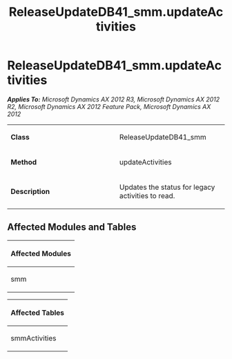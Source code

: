 ﻿---
title: ReleaseUpdateDB41_smm.updateActivities
TOCTitle: ReleaseUpdateDB41_smm.updateActivities
ms:assetid: b757f6e8-44ae-b81b-1858-b4d4a75a78e3
ms:mtpsurl: https://msdn.microsoft.com/en-us/library/JJ737039(v=AX.60)
ms:contentKeyID: 49710721
ms.date: 05/18/2015
mtps_version: v=AX.60
---

# ReleaseUpdateDB41\_smm.updateActivities 


_**Applies To:** Microsoft Dynamics AX 2012 R3, Microsoft Dynamics AX 2012 R2, Microsoft Dynamics AX 2012 Feature Pack, Microsoft Dynamics AX 2012_

<table>
<colgroup>
<col style="width: 50%" />
<col style="width: 50%" />
</colgroup>
<tbody>
<tr class="odd">
<td><p><strong>Class</strong></p></td>
<td><p>ReleaseUpdateDB41_smm</p></td>
</tr>
<tr class="even">
<td><p><strong>Method</strong></p></td>
<td><p>updateActivities</p></td>
</tr>
<tr class="odd">
<td><p><strong>Description</strong></p></td>
<td><p>Updates the status for legacy activities to read.</p></td>
</tr>
</tbody>
</table>


## Affected Modules and Tables

<table>
<colgroup>
<col style="width: 100%" />
</colgroup>
<thead>
<tr class="header">
<th><p>Affected Modules</p></th>
</tr>
</thead>
<tbody>
<tr class="odd">
<td><p>smm</p></td>
</tr>
</tbody>
</table>


<table>
<colgroup>
<col style="width: 100%" />
</colgroup>
<thead>
<tr class="header">
<th><p>Affected Tables</p></th>
</tr>
</thead>
<tbody>
<tr class="odd">
<td><p>smmActivities</p></td>
</tr>
</tbody>
</table>

  


